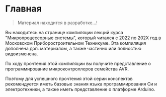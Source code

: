 # Главная

> Материал находится в разработке...!

Вы находитесь на странице компиляции лекций курса "Микропроцессорные системы", который читался с 2022 по 202X год в Московском Приборостроительном Техникуме. Эта компиляция дополнена доп. материалом, а также частично или полностью видоизменена.

По ходу прочтения этой компиляции вы получите представление о программирование микроконтроллеров семейства AVR.  

Поэтому для успешного прочтения этой серии конспектов рекомендуется иметь базовые знания языка программирования Си и электротехники, а также иметь представление о платформе Arduino.

